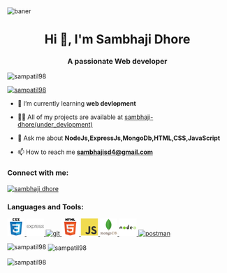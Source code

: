 <!-- ### Hi there 👋
 -->
<!--
**sampatil98/sampatil98** is a ✨ _special_ ✨ repository because its `README.md` (this file) appears on your GitHub profile.

Here are some ideas to get you started:

- 🔭 I’m currently working on ...
- 🌱 I’m currently learning ...
- 👯 I’m looking to collaborate on ...
- 🤔 I’m looking for help with ...
- 💬 Ask me about ...
- 📫 How to reach me: ...
- 😄 Pronouns: ...
- ⚡ Fun fact: ...
-->
<img align="center" alt="baner" src="https://user-images.githubusercontent.com/112823546/217016507-da977155-0e3a-48ff-905c-e3eecfdf2b00.png">
<h1 align="center">Hi 👋, I'm Sambhaji Dhore</h1>
<h3 align="center">A passionate Web developer</h3>


<!-- <img align="right" alt="coading" width="200" src="https://ik.imagekit.io/dresma/Dresma_Library/manager-openings_NW3bXTTFP.gif"> -->
<p align="left"> <img src="https://komarev.com/ghpvc/?username=sampatil98&label=Profile%20views&color=0e75b6&style=flat" alt="sampatil98" /> </p>

<p align="left"> <a href="https://github.com/ryo-ma/github-profile-trophy"><img src="https://github-profile-trophy.vercel.app/?username=sampatil98" alt="sampatil98" /></a> </p>

- 🌱 I’m currently learning **web devlopment**

- 👨‍💻 All of my projects are available at [sambhaji-dhore(under_devlopment)](sambhaji-dhore(under_devlopment))

- 💬 Ask me about **NodeJs,ExpressJs,MongoDb,HTML,CSS,JavaScript**

- 📫 How to reach me **sambhajisd4@gmail.com**

<h3 align="left">Connect with me:</h3>
<p align="left">
<a href="https://linkedin.com/in/sambhaji dhore" target="blank"><img align="center" src="https://raw.githubusercontent.com/rahuldkjain/github-profile-readme-generator/master/src/images/icons/Social/linked-in-alt.svg" alt="sambhaji dhore" height="30" width="40" /></a>
</p>

<h3 align="left">Languages and Tools:</h3>
<p align="left"> <a href="https://www.w3schools.com/css/" target="_blank" rel="noreferrer"> <img src="https://raw.githubusercontent.com/devicons/devicon/master/icons/css3/css3-original-wordmark.svg" alt="css3" width="40" height="40"/> </a> <a href="https://expressjs.com" target="_blank" rel="noreferrer"> <img src="https://raw.githubusercontent.com/devicons/devicon/master/icons/express/express-original-wordmark.svg" alt="express" width="40" height="40"/> </a> <a href="https://git-scm.com/" target="_blank" rel="noreferrer"> <img src="https://www.vectorlogo.zone/logos/git-scm/git-scm-icon.svg" alt="git" width="40" height="40"/> </a> <a href="https://www.w3.org/html/" target="_blank" rel="noreferrer"> <img src="https://raw.githubusercontent.com/devicons/devicon/master/icons/html5/html5-original-wordmark.svg" alt="html5" width="40" height="40"/> </a> <a href="https://developer.mozilla.org/en-US/docs/Web/JavaScript" target="_blank" rel="noreferrer"> <img src="https://raw.githubusercontent.com/devicons/devicon/master/icons/javascript/javascript-original.svg" alt="javascript" width="40" height="40"/> </a> <a href="https://www.mongodb.com/" target="_blank" rel="noreferrer"> <img src="https://raw.githubusercontent.com/devicons/devicon/master/icons/mongodb/mongodb-original-wordmark.svg" alt="mongodb" width="40" height="40"/> </a> <a href="https://nodejs.org" target="_blank" rel="noreferrer"> <img src="https://raw.githubusercontent.com/devicons/devicon/master/icons/nodejs/nodejs-original-wordmark.svg" alt="nodejs" width="40" height="40"/> </a> <a href="https://postman.com" target="_blank" rel="noreferrer"> <img src="https://www.vectorlogo.zone/logos/getpostman/getpostman-icon.svg" alt="postman" width="40" height="40"/> </a> </p>

<p><img align="left" src="https://github-readme-stats.vercel.app/api/top-langs?username=sampatil98&show_icons=true&locale=en&layout=compact" alt="sampatil98" /></p>

<p>&nbsp;<img align="center" src="https://github-readme-stats.vercel.app/api?username=sampatil98&show_icons=true&locale=en" alt="sampatil98" /></p>

<p><img align="center" src="https://github-readme-streak-stats.herokuapp.com/?user=sampatil98&" alt="sampatil98" /></p>
